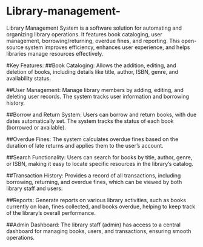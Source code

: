 # Library-management-
Library Management System is a software solution for automating and organizing library operations. It features book cataloging, user management, borrowing/returning, overdue fines, and reporting. This open-source system improves efficiency, enhances user experience, and helps libraries manage resources effectively.

#Key Features:
##Book Cataloging: Allows the addition, editing, and deletion of books, including details like title, author, ISBN, genre, and availability status.

##User Management: Manage library members by adding, editing, and deleting user records. The system tracks user information and borrowing history.

##Borrow and Return System: Users can borrow and return books, with due dates automatically set. The system tracks the status of each book (borrowed or available).

##Overdue Fines: The system calculates overdue fines based on the duration of late returns and applies them to the user’s account.

##Search Functionality: Users can search for books by title, author, genre, or ISBN, making it easy to locate specific resources in the library’s catalog.

##Transaction History: Provides a record of all transactions, including borrowing, returning, and overdue fines, which can be viewed by both library staff and users.

##Reports: Generate reports on various library activities, such as books currently on loan, fines collected, and books overdue, helping to keep track of the library’s overall performance.

##Admin Dashboard: The library staff (admin) has access to a central dashboard for managing books, users, and transactions, ensuring smooth operations.
